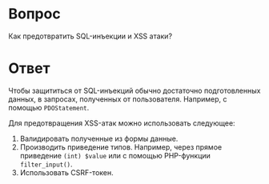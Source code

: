 # Вопрос

Как предотвратить SQL-инъекции и XSS атаки?

# Ответ

Чтобы защититься от SQL-инъекций обычно достаточно подготовленных данных, в запросах, полученных от пользователя. Например, с помощью `PDOStatement`.

Для предотвращения XSS-атак можно использовать следующее:
1. Валидировать полученные из формы данные.
2. Производить приведение типов. Например, через прямое приведение `(int) $value` или с помощью PHP-функции `filter_input()`.
3. Использовать CSRF-токен.